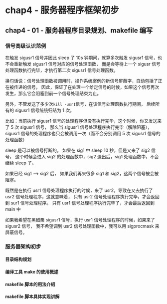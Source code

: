 # chap4 - 服务器程序框架初步

## chap4 - 01 - 服务器程序目录规划、makefile 编写

### 信号高级认识范例

在触发 sigusr1 信号并因此 sleep 了 10s 钟期间，就算多次触发 sigusr1 信号，也不会重新触发 sigusr1 信号对应的信号处理函数，
而是会等待上一个 sigusr 信号处理函数执行完毕，才执行第二次 sigusr1 信号处理函数。

换句话说：信号处理函数被调用时，操作系统案例的新信号屏蔽字，自动包括了正在被传递的信号，
因此，保证了在处理一个给定信号的时候，如果这个信号再次发生，那么它会阻塞到前一个信号处理结束为止。

另外，不管发送了多少次`kill -usr1`信号，在该信号处理函数执行期间，
后续所有的 sigusr1 信号统统归结为 1 次。

比如：当前执行 sigusr1 信号的处理程序但没有执行完毕，这个时候，你又发送来了 5 次 sigusr1 信号，
那么当 sigusr1 信号处理程序执行完毕（解除阻塞），sigusr1 信号的处理程序也只会被调用一次（而不会分别调用 5 次 sigusr1 信号的处理函数）

sleep 是可以被信号打断的。
如果在 sig1 中 sleep 10 秒，但是又来了 sig2 信号，
这个时候会进入 sig2 的处理函数中，sig2 退出后，sig1 处理函数中，不会继续 sleep 了。

如果已经 sig1 --> sig2 后，
如果我们再来很多 sig1 和 sig2，这两个信号被会被阻塞。

既然是在执行 usr1 信号处理程序执行的时候，来了 usr2，导致在又去执行了 usr2 信号处理程序，这就意味着，
只有 usr2 信号处理程序执行完毕，才会返回到 sur1 信号处理程序。
只有 usr1 信号处理程序执行完毕了，才会最后返回到 main 中

如果我希望在黑醋栗 sigusr1 信号，执行 usr1 信号处理程序的时候，如果来了 sigusr2 信号，
我不希望调到 usr2 信号处理函数中，我可以用 sigprocmask 来屏蔽信号。

### 服务器架构初步

#### 目录结构规划

#### 编译工具 make 的使用概述

#### makefile 脚本的用法介绍

#### makefile 脚本具体实现讲解
